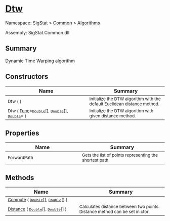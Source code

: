 # [Dtw](./Dtw.md)

Namespace: [SigStat]() > [Common](./../README.md) > [Algorithms](./README.md)

Assembly: SigStat.Common.dll

## Summary
Dynamic Time Warping algorithm

## Constructors

| Name | Summary | 
| --- | --- | 
| <sub>Dtw (  )</sub><img width=200/>| <sub>Initialize the DTW algorithm with the default Euclidean distance method.</sub>| <br>
| <sub>Dtw ( [Func](https://docs.microsoft.com/en-us/dotnet/api/System.Func-3)\<[`Double`](https://docs.microsoft.com/en-us/dotnet/api/System.Double)[], [`Double`](https://docs.microsoft.com/en-us/dotnet/api/System.Double)[], [`Double`](https://docs.microsoft.com/en-us/dotnet/api/System.Double)> )</sub><img width=200/>| <sub>Initialize the DTW algorithm with given distance method.</sub>| <br>


## Properties

| Name | Summary | 
| --- | --- | 
| <sub>ForwardPath</sub><img width=200/>| <sub>Gets the list of points representing the shortest path.</sub>| <br>


## Methods

| Name | Summary | 
| --- | --- | 
| <sub>[Compute](./Methods/Dtw-100664150.md) ( [`Double`](https://docs.microsoft.com/en-us/dotnet/api/System.Double)[], [`Double`](https://docs.microsoft.com/en-us/dotnet/api/System.Double)[] )</sub><img width=200/>| <sub></sub>| <br>
| <sub>[Distance](./Methods/Dtw-100664151.md) ( [`Double`](https://docs.microsoft.com/en-us/dotnet/api/System.Double)[], [`Double`](https://docs.microsoft.com/en-us/dotnet/api/System.Double)[] )</sub><img width=200/>| <sub>Calculates distance between two points.  Distance method can be set in ctor.</sub>| <br>


